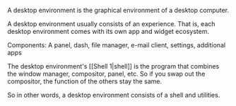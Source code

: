 A desktop environment is the graphical environment of a desktop computer.

A desktop environment usually consists of an experience. That is, each desktop environment comes with its own app and widget ecosystem.

Components: A panel, dash, file manager, e-mail client, settings, additional apps

The desktop environment's [[Shell 1|shell]] is the program that combines the window manager, compositor, panel, etc.
So if you swap out the compositor, the function of the others stay the same.

So in other words, a desktop environment consists of a shell and utilities.